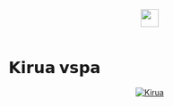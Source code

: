<html>
  <head>
    <link href="https://fonts.googleapis.com/css?family=Orbitron:700" rel="stylesheet">
   
  </head>
  <body>
  <center>
    <div>
    <a href="https://twitter.com/KiruaBMO""> <img src="https://cdn3.iconfinder.com/data/icons/picons-social/57/43-twitter-512.png" width=32px height=32px></a>
   </div>
  </center>
  <br/>
  <h1> 𝗞𝗶𝗿𝘂𝗮 𝘃𝘀𝗽𝗮 </h1>
   <center>
    <a href="https://twitter.com/KiruaBMO"><img border="0" alt="Kirua" src="https://i.imgur.com/T3HJyVR.gif"></a>
   </center>
  </body>
</html>
